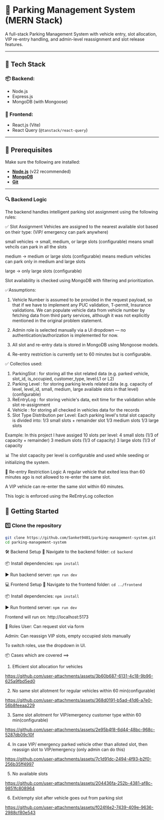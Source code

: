 # 🚗 Parking Management System (MERN Stack)

A full-stack Parking Management System with vehicle entry, slot allocation, VIP re-entry handling, and admin-level reassignment and slot release features.

---

## 🔧 Tech Stack

### 📦 Backend:
- Node.js
- Express.js
- MongoDB (with Mongoose)

### 🎨 Frontend:
- React.js (Vite)
- React Query (`@tanstack/react-query`)

---

## 🧰 Prerequisites

Make sure the following are installed:

- **[Node.js](https://nodejs.org/en/download/)** (v22 recommended)
- **[MongoDB](https://www.mongodb.com/try/download/community)**
- **[Git](https://git-scm.com/downloads)**

---

### 🔍 Backend Logic

The backend handles intelligent parking slot assignment using the following rules:

✅ Slot Assignment
Vehicles are assigned to the nearest available slot based on their type: (VIP/ emergency can park anywhere)

small vehicles → small, medium, or large slots (configurable) means small vehcils can park in all the slots 

medium → medium or large slots (configurable) means medium vehicles can park only in medium and large slots

large → only large slots (configurable)

Slot availability is checked using MongoDB with filtering and prioritization.

✅Assumptions:

1. Vehicle Number is assumed to be provided in the request payload, so that if we have to implement any PUC validation, T-permit, Insurance validations. We can populate vehicle data from vehicle number by fetching data from third party services, although it was not explicitly mentioned in the original problem statement.

2. Admin role is selected manually via a UI dropdown — no authentication/authorization is implemented for now.

3. All slot and re-entry data is stored in MongoDB using Mongoose models.

4. Re-entry restriction is currently set to 60 minutes but is configurable.

✅ Collectios used:

1. ParkingSlot : for storing all the slot related data (e.g. parked vehicle, slot_id, is_occupied, customer_type, level:L1 or L2)
2. Parking Level : for storing parking levels related data (e.g. capacity of level, level_id, small, medium, large available slots in that level)(configurable)
3. ReEntryLog : for storing vehicle's data, exit time for the validation while slot re-assignment
4. Vehicle : for storing all checked in vehicles data for the records
5. Slot Type Distribution per Level:
Each parking level's total slot capacity is divided into:
1/3 small slots + remainder slot
1/3 medium slots
1/3 large slots

Example: In this project I have assiged 10 slots per level:
4 small slots  (1/3 of capacity + remainder)
3 medium slots (1/3 of capacity)
3 large slots  (1/3 of capacity

📊 The slot capacity per level is configurable and used while seeding or initializing the system.

🔁 Re-entry Restriction Logic
A regular vehicle that exited less than 60 minutes ago is not allowed to re-enter the same slot.

A VIP vehicle can re-enter the same slot within 60 minutes.

This logic is enforced using the ReEntryLog collection

## 🚀 Getting Started

### 1️⃣ Clone the repository

```bash
git clone https://github.com/Sanket9401/parking-management-system.git
cd parking-management-system
```

🛠️ Backend Setup
📍 Navigate to the backend folder:
```cd backend```

📦 Install dependencies:
```npm install```

▶️ Run backend server:
```npm run dev```

💻 Frontend Setup
📍 Navigate to the frontend folder:
```cd ../frontend```

📦 Install dependencies:
```npm install```

▶️ Run frontend server:
```npm run dev```

Frontend will run on: http://localhost:5173

🔑 Roles
User: Can request slot via form

Admin: Can reassign VIP slots, empty occupied slots manually

To switch roles, use the dropdown in UI.

📦 Cases which are covered ==>

1. Efficient slot allocation for vehicles

https://github.com/user-attachments/assets/3b60b687-6131-4c18-9b96-625a9fbd5ed0

2. No same slot allotment for regular vehicles within 60 min(configurable)

https://github.com/user-attachments/assets/368d0191-b5ad-41d6-a7e0-56b8feeaa229

3. Same slot allotment for VIP/emergency customer type within 60 min(configurable)

https://github.com/user-attachments/assets/2e95b4f8-6d44-48bc-968c-5287db09c10f

4. In case VIP/ emergency parked vehicle other than alloted slot, then reassign slot to VIP/emergency (only admin can do this)

https://github.com/user-attachments/assets/7c1d91dc-2494-4f93-b2f0-256b35ff4997

5. No available slots

https://github.com/user-attachments/assets/204436fa-252b-4381-af8c-9851fc808964

6. Exit/empty slot after vehicle goes out from parking slot

https://github.com/user-attachments/assets/f024f4e2-7439-409e-9636-2988cf80e543

